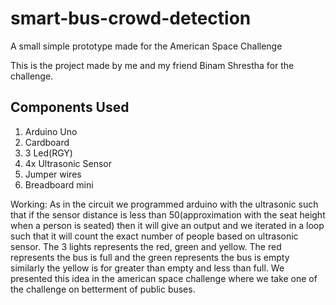# smart-bus-crowd-detection
A small simple prototype made for the American Space Challenge

This is the project made by me and my friend Binam Shrestha for the challenge. 
## Components Used
1. Arduino Uno
2. Cardboard
3. 3 Led(RGY)
4. 4x Ultrasonic Sensor
5. Jumper wires
6. Breadboard mini

Working:
    As in the circuit we programmed arduino with the ultrasonic such that if the sensor distance is less than 50(approximation with the seat height when a person is seated) then it will give an output and we iterated in a loop such that it will count the exact number of people based on ultrasonic sensor. The 3 lights represents the red, green and yellow. The red represents the bus is full and the green represents the bus is empty similarly the yellow is for greater than empty and less than full. We presented this idea in the american space challenge where we take one of the challenge on betterment of public buses.